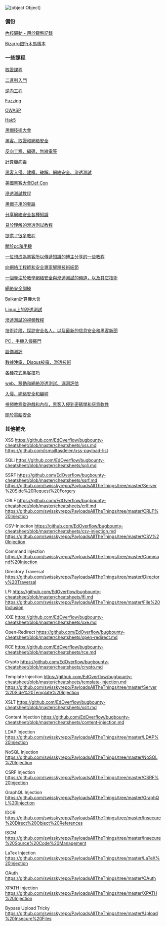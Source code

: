 ![[object Object]](https://socialify.git.ci/0x0021h/RedTeam-Backup/image?description=1&issues=1&name=1&pattern=Brick%20Wall&stargazers=1&theme=Light)
### 備份
[內核驅動 - 用於鍵盤記錄](https://github.com/0x0021h/RedTeam-Backup/blob/main/KL-Kernel-Project-master.zip)

[Bizarro銀行木馬樣本](https://github.com/0x0021h/RedTeam-Backup/blob/main/Bizarro.zip)


### 一些課程
[取證課程](https://mega.nz/folder/Zhky2Koa#CAMhK7kZ92-6KcfDizuzow)

[二進制入門](https://www.youtube.com/playlist?list=PLhixgUqwRTjxglIswKp9mpkfPNfHkzyeN)

[逆向工程](https://www.youtube.com/results?search_query=reverse+engineering&sp=EgIQAw%253D%253D)

[Fuzzing](https://www.youtube.com/playlist?list=PL00QFekqLCCLvF4iaP8FLuUuot2OIsiqq)

[OWASP](https://www.youtube.com/user/OWASPGLOBAL/videos)

[Hak5](https://www.youtube.com/user/Hak5Darren)

[黑帽技術大會](https://www.youtube.com/channel/UCJ6q9Ie29ajGqKApbLqfBOg)

[黑客、取證和網絡安全](https://www.youtube.com/channel/UCEPzS1rYsrkqzSLNp76nrcg)

[反向工程、編碼，無線電等](https://www.youtube.com/user/s4myk/featured)

[計算機病毒](https://www.youtube.com/user/danooct1/featured)

[黑客入侵、建模、破解、網絡安全、滲透測試](https://www.youtube.com/channel/UCx34ZZW2KgezfUPPeL6m8Dw)

[美國黑客大會Def Con](https://www.youtube.com/user/DEFCONConference/featured)

[滲透測試教程](https://www.youtube.com/user/DemmSec/featured)

[黑帽子用的套路](https://www.youtube.com/channel/UCarxjDjSYsIf50Jm73V1D7g/feed)

[分享網絡安全各種知識](https://www.youtube.com/channel/UC09NdTL2hkThGLSab8chJMw/featured)

[易於理解的滲透測試教程](https://www.youtube.com/channel/UCx0HClQ_cv0sLNOVhoO2nxg/featured)

[提供了很多教程](https://www.youtube.com/user/thefieldhouse/feed)

[關於pc和手機](https://www.youtube.com/channel/UCbsn2kQwNxcIzHwbdDjzehA/featured)

[一位想成為黑客所以傳遞知識的博主分享的一些教程](https://www.youtube.com/channel/UClcE-kVhqyiHCcjYwcpfj9w/featured)

[向網絡工程師和安全專家解釋技術細節](https://www.youtube.com/channel/UC9Qa_gXarSmObPX3ooIQZrg/featured)

[一個專注於教學網絡安全與滲透測試的頻道，以及其它技術](https://www.youtube.com/user/NetSecNow/featured)

[網絡安全訓練](https://www.youtube.com/user/OpenSecurityTraining/featured)

[Balkan計算機大會](https://www.youtube.com/channel/UCoHypmu8rxlB5Axh5JxFZsA/videos)

[Linux上的滲透測試](https://www.youtube.com/channel/UC286ntgASMskhPIJQebJVvA/featured)

[滲透測試的視頻教程](https://www.youtube.com/channel/UCAJ8Clc3188ek9T_5XTVzZQ/feed)

[技術片段，採訪安全名人，以及最新的信息安全和黑客新聞](https://www.youtube.com/user/SecurityWeeklyTV/featured)

[PC，手機入侵竅門](https://www.youtube.com/channel/UCBwub2kRoercWQJ2mw82h3A/featured)

[設備測評](https://www.youtube.com/channel/UCHvUTfxL_9bNQgqzekPWHtg/featured)

[數據洩露，Disqus披露，滲透技術](https://www.youtube.com/user/troyhuntdotcom/feed)

[各種花式黑客技巧](https://www.youtube.com/channel/UCeN7cOELsyMHrzfMsJUgv3Q/featured)

[web、移動和網絡滲透測試、漏洞評估](https://www.youtube.com/user/webpwnized/featured)

[入侵、網絡安全和編程](https://www.youtube.com/user/JackkTutorials/featured)

[視頻教程從遊戲和內存，黑客入侵到密碼學和惡意軟件](https://www.youtube.com/user/HackVise/featured)

[關於電腦安全](https://www.youtube.com/user/inf98es/featured)

### 其他補充
XSS
https://github.com/EdOverflow/bugbounty-cheatsheet/blob/master/cheatsheets/xss.md
https://github.com/ismailtasdelen/xss-payload-list

SQLi
https://github.com/EdOverflow/bugbounty-cheatsheet/blob/master/cheatsheets/sqli.md

SSRF
https://github.com/EdOverflow/bugbounty-cheatsheet/blob/master/cheatsheets/ssrf.md
https://github.com/swisskyrepo/PayloadsAllTheThings/tree/master/Server%20Side%20Request%20Forgery

CRLF
https://github.com/EdOverflow/bugbounty-cheatsheet/blob/master/cheatsheets/crlf.md
https://github.com/swisskyrepo/PayloadsAllTheThings/tree/master/CRLF%20Injection

CSV-Injection
https://github.com/EdOverflow/bugbounty-cheatsheet/blob/master/cheatsheets/csv-injection.md
https://github.com/swisskyrepo/PayloadsAllTheThings/tree/master/CSV%20Injection

Command Injection
https://github.com/swisskyrepo/PayloadsAllTheThings/tree/master/Command%20Injection

Directory Traversal
https://github.com/swisskyrepo/PayloadsAllTheThings/tree/master/Directory%20Traversal

LFI
https://github.com/EdOverflow/bugbounty-cheatsheet/blob/master/cheatsheets/lfi.md
https://github.com/swisskyrepo/PayloadsAllTheThings/tree/master/File%20Inclusion

XXE
https://github.com/EdOverflow/bugbounty-cheatsheet/blob/master/cheatsheets/xxe.md

Open-Redirect
https://github.com/EdOverflow/bugbounty-cheatsheet/blob/master/cheatsheets/open-redirect.md

RCE
https://github.com/EdOverflow/bugbounty-cheatsheet/blob/master/cheatsheets/rce.md

Crypto
https://github.com/EdOverflow/bugbounty-cheatsheet/blob/master/cheatsheets/crypto.md

Template Injection
https://github.com/EdOverflow/bugbounty-cheatsheet/blob/master/cheatsheets/template-injection.md
https://github.com/swisskyrepo/PayloadsAllTheThings/tree/master/Server%20Side%20Template%20Injection

XSLT
https://github.com/EdOverflow/bugbounty-cheatsheet/blob/master/cheatsheets/xslt.md

Content Injection
https://github.com/EdOverflow/bugbounty-cheatsheet/blob/master/cheatsheets/content-injection.md

LDAP Injection
https://github.com/swisskyrepo/PayloadsAllTheThings/tree/master/LDAP%20Injection

NoSQL Injection
https://github.com/swisskyrepo/PayloadsAllTheThings/tree/master/NoSQL%20Injection

CSRF Injection
https://github.com/swisskyrepo/PayloadsAllTheThings/tree/master/CSRF%20Injection

GraphQL Injection
https://github.com/swisskyrepo/PayloadsAllTheThings/tree/master/GraphQL%20Injection

IDOR
https://github.com/swisskyrepo/PayloadsAllTheThings/tree/master/Insecure%20Direct%20Object%20References

ISCM
https://github.com/swisskyrepo/PayloadsAllTheThings/tree/master/Insecure%20Source%20Code%20Management

LaTex Injection
https://github.com/swisskyrepo/PayloadsAllTheThings/tree/master/LaTeX%20Injection

OAuth 
https://github.com/swisskyrepo/PayloadsAllTheThings/tree/master/OAuth

XPATH Injection
https://github.com/swisskyrepo/PayloadsAllTheThings/tree/master/XPATH%20Injection

Bypass Upload Tricky
https://github.com/swisskyrepo/PayloadsAllTheThings/tree/master/Upload%20Insecure%20Files

